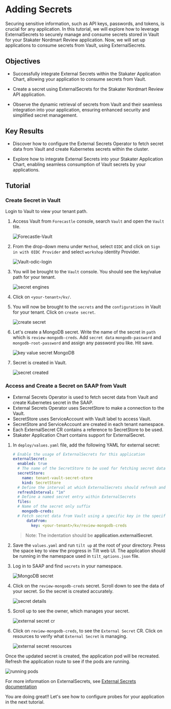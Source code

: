 # Adding Secrets

Securing sensitive information, such as API keys, passwords, and tokens, is crucial for any application. In this tutorial, we will explore how to leverage ExternalSecrets to securely manage and consume secrets stored in Vault for your Stakater Nordmart Review application. Now, we will set up applications to consume secrets from Vault, using ExternalSecrets.

## Objectives

- Successfully integrate External Secrets within the Stakater Application Chart, allowing your application to consume secrets from Vault.

- Create a secret using ExternalSecrets for the Stakater Nordmart Review API application.

- Observe the dynamic retrieval of secrets from Vault and their seamless integration into your application, ensuring enhanced security and simplified secret management.

## Key Results

- Discover how to configure the External Secrets Operator to fetch secret data from Vault and create Kubernetes secrets within the cluster.

- Explore how to integrate External Secrets into your Stakater Application Chart, enabling seamless consumption of Vault secrets by your applications.

## Tutorial

### Create Secret in Vault

Login to Vault to view your tenant path.

1. Access Vault from `Forecastle` console, search `Vault` and open the `Vault` tile.

    ![Forecastle-Vault](images/forecastle.png)

1. From the drop-down menu under `Method`, select `OIDC` and click on `Sign in with OIDC Provider` and select `workshop` identity Provider.

    ![Vault-odic-login](images/login-oidc.png)

1. You will be brought to the `Vault` console. You should see the key/value path for your tenant.

    ![secret engines](images/secret-engines.png)

1. Click on `<your-tenant>/kv/`.

1. You will now be brought to the `secrets` and the `configurations` in Vault for your tenant. Click on `create secret`.

    ![create secret](images/create-secret.png)

1. Let's create a MongoDB secret. Write the name of the secret in `path` which is `review-mongodb-creds`. Add `secret data` `mongodb-password` and `mongodb-root-password` and assign any password you like. Hit save.

    ![key value secret MongoDB](images/key-val-secret.png)

1. Secret is created in Vault.

    ![secret created](images/secret-created.png)

### Access and Create a Secret on SAAP from Vault

- External Secrets Operator is used to fetch secret data from Vault and create Kubernetes secret in the SAAP.
- External Secrets Operator uses SecretStore to make a connection to the Vault.
- SecretStore uses ServiceAccount with Vault label to access Vault.
- SecretStore and ServiceAccount are created in each tenant namespace.
- Each ExternalSecret CR contains a reference to SecretStore to be used.
- Stakater Application Chart contains support for ExternalSecret.

1. In `deploy/values.yaml` file, add the following YAML for external secret:

    ```yaml
    # Enable the usage of ExternalSecrets for this application
    externalSecret:
      enabled: true
      # The name of the SecretStore to be used for fetching secret data from Vault, this name is constant
      secretStore:
        name: tenant-vault-secret-store
        kind: SecretStore
      # Define the interval at which ExternalSecrets should refresh and update the secrets
      refreshInterval: "1m"
      # Define a named secret entry within ExternalSecrets
      files:
      # Name of the secret only suffix
        mongodb-creds:
      # Fetch secret data from Vault using a specific key in the specified tenant's KV engine
          dataFrom:
            key: <your-tenant>/kv/review-mongodb-creds
    ```

    > Note: The indentation should be **application.externalSecret**.

1. Save the `values.yaml` and run `tilt up` at the root of your directory. Press the space key to view the progress in Tilt web UI. The application should be running in the namespace used in `tilt_options.json` file.

1. Log in to SAAP and find `secrets` in your namespace.

    ![MongoDB secret](images/mongodb-secrets.png)

1. Click on the `review-mongodb-creds` secret. Scroll down to see the data of your secret. So the secret is created accurately.

    ![secret details](images/secret-details.png)

1. Scroll up to see the owner, which manages your secret.

    ![external secret cr](images/external-secret-cr.png)

1. Click on `review-mongodb-creds`, to see the `External Secret` CR. Click on resources to verify what `External Secret` is managing.

    ![external secret resources](images/external-secret-resources.png)

Once the updated secret is created, the application pod will be recreated. Refresh the application route to see if the pods are running.

![running pods](images/running-pods.png)

For more information on ExternalSecrets, see [External Secrets documentation](https://external-secrets.io/v0.8.1/introduction/overview/)

You are doing great!! Let's see how to configure probes for your application in the next tutorial.
